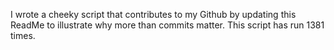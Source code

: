 I wrote a cheeky script that contributes to my Github by updating this ReadMe to illustrate why more than commits matter. This script has run 1381 times.